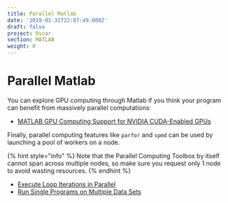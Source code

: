 ```yaml
---
title: Parallel Matlab
date: '2019-01-31T22:07:49.000Z'
draft: false
project: Oscar
section: MATLAB
weight: 0
---
```


# Parallel Matlab

You can explore GPU computing through Matlab if you think your program can benefit from massively parallel computations:

* [MATLAB GPU Computing Support for NVIDIA CUDA-Enabled GPUs](http://www.mathworks.com/discovery/matlab-gpu.html)

Finally, parallel computing features like `parfor` and `spmd` can be used by launching a pool of workers on a node.

{% hint style="info" %}
Note that the Parallel Computing Toolbox by itself cannot span across multiple nodes, so make sure you request only 1 node to avoid wasting resources.
{% endhint %}

* [Execute Loop Iterations in Parallel](http://www.mathworks.com/help/distcomp/parfor.html)
* [Run Single Programs on Multiple Data Sets](http://www.mathworks.com/help/distcomp/execute-simultaneously-on-multiple-data-sets.html)
